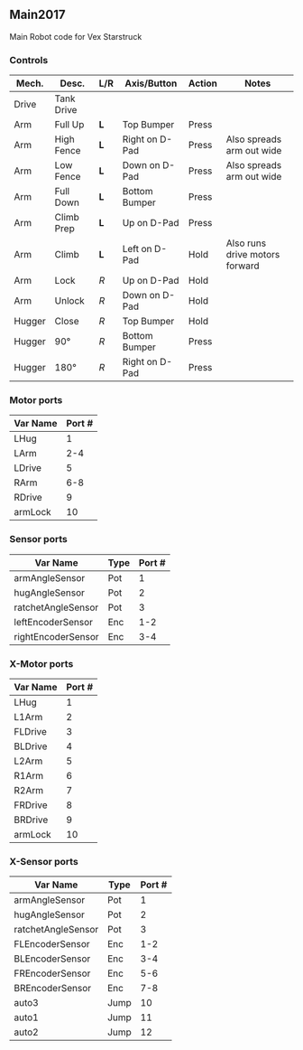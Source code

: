 ﻿## Main2017
Main Robot code for Vex Starstruck

### Controls
| Mech.  | Desc.      | L/R   | Axis/Button    | Action | Notes |
| ------ | ---------- | ----- | -------------- | ------ | ----- |
| Drive  | Tank Drive |
| Arm    | Full Up    | **L** | Top Bumper     | Press  |
| Arm    | High Fence | **L** | Right on D-Pad | Press  | Also spreads arm out wide |
| Arm    | Low Fence  | **L** | Down on D-Pad  | Press  | Also spreads arm out wide |
| Arm    | Full Down  | **L** | Bottom Bumper  | Press  |
| Arm    | Climb Prep | **L** | Up on D-Pad    | Press  |
| Arm    | Climb      | **L** | Left on D-Pad  | Hold   | Also runs drive motors forward |
| Arm    | Lock       | _R_   | Up on D-Pad    | Hold   |
| Arm    | Unlock     | _R_   | Down on D-Pad  | Hold   |
| Hugger | Close      | _R_   | Top Bumper     | Hold   |
| Hugger | 90°        | _R_   | Bottom Bumper  | Press  |
| Hugger | 180°       | _R_   | Right on D-Pad | Press  |

### Motor ports
| Var Name | Port # |
| -------- | ------ |
| LHug     | 1      |
| LArm     | 2-4    |
| LDrive   | 5      |
| RArm     | 6-8    |
| RDrive   | 9      |
| armLock  | 10     |

### Sensor ports
| Var Name           | Type | Port # |
| ------------------ | ---- | ------ |
| armAngleSensor     | Pot  | 1 |
| hugAngleSensor     | Pot  | 2 |
| ratchetAngleSensor | Pot  | 3 |
| leftEncoderSensor  | Enc  | 1-2 |
| rightEncoderSensor | Enc  | 3-4 |

### X-Motor ports
| Var Name | Port # |
| -------- | ------ |
| LHug     | 1      |
| L1Arm    | 2      |
| FLDrive  | 3      |
| BLDrive  | 4      |
| L2Arm    | 5      |
| R1Arm    | 6      |
| R2Arm    | 7      |
| FRDrive  | 8      |
| BRDrive  | 9      |
| armLock  | 10     |

### X-Sensor ports
| Var Name           | Type | Port # |
| ------------------ | ---- | ------ |
| armAngleSensor     | Pot  | 1 |
| hugAngleSensor     | Pot  | 2 |
| ratchetAngleSensor | Pot  | 3 |
| FLEncoderSensor    | Enc  | 1-2 |
| BLEncoderSensor    | Enc  | 3-4 |
| FREncoderSensor    | Enc  | 5-6 |
| BREncoderSensor    | Enc  | 7-8 |
| auto3              | Jump | 10 |
| auto1              | Jump | 11 |
| auto2              | Jump | 12 |